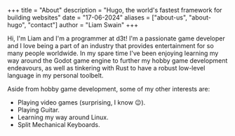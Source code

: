 +++ 
title = "About" 
description = "Hugo, the world's fastest framework for building websites"
date = "17-06-2024" 
aliases = ["about-us", "about-hugo", "contact"] 
author = "Liam Swain" 
+++

Hi, I'm Liam and I'm a programmer at d3t! I'm a passionate game developer and I love being a part of an industry that provides entertainment for so many people worldwide.
In my spare time I've been enjoying learning my way around the Godot game engine to further my hobby game development endeavours, as well as tinkering with Rust to have a robust low-level language in my personal toolbelt.

Aside from hobby game development, some of my other interests are:
- Playing video games (surprising, I know 😉).
- Playing Guitar.
- Learning my way around Linux.
- Split Mechanical Keyboards.
